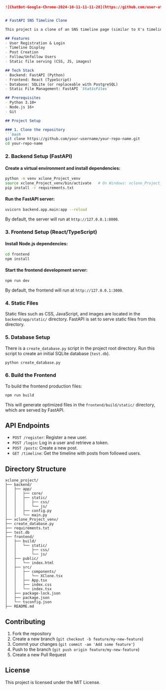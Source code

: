 ﻿```markdown
![ChatBot-Google-Chrome-2024-10-11-11-11-28](https://github.com/user-attachments/assets/7a152e46-bc6f-4b7c-a017-10d7cd6ec4db)


# FastAPI SNS Timeline Clone

This project is a clone of an SNS timeline page (similar to X's timeline), built with FastAPI for the backend and React/TypeScript for the frontend. It includes features such as user registration, login, post creation, and following functionality.

## Features
- User Registration & Login
- Timeline Display
- Post Creation
- Follow/Unfollow Users
- Static file serving (CSS, JS, images)

## Tech Stack
- Backend: FastAPI (Python)
- Frontend: React (TypeScript)
- Database: SQLite (or replaceable with PostgreSQL)
- Static File Management: FastAPI `StaticFiles`

## Prerequisites
- Python 3.10+
- Node.js 16+
- Git

## Project Setup

### 1. Clone the repository
```bash
git clone https://github.com/your-username/your-repo-name.git
cd your-repo-name
```

### 2. Backend Setup (FastAPI)

#### Create a virtual environment and install dependencies:
```bash
python -m venv xclone_Project_venv
source xclone_Project_venv/bin/activate   # On Windows: xclone_Project_venv\Scripts\activate
pip install -r requirements.txt
```

#### Run the FastAPI server:
```bash
uvicorn backend.app.main:app --reload
```
By default, the server will run at `http://127.0.0.1:8000`.

### 3. Frontend Setup (React/TypeScript)

#### Install Node.js dependencies:
```bash
cd frontend
npm install
```

#### Start the frontend development server:
```bash
npm run dev
```
By default, the frontend will run at `http://127.0.0.1:3000`.

### 4. Static Files

Static files such as CSS, JavaScript, and images are located in the `backend/app/static/` directory. FastAPI is set to serve static files from this directory.

### 5. Database Setup

There is a `create_database.py` script in the project root directory. Run this script to create an initial SQLite database (`test.db`).

```bash
python create_database.py
```

### 6. Build the Frontend

To build the frontend production files:
```bash
npm run build
```
This will generate optimized files in the `frontend/build/static/` directory, which are served by FastAPI.

## API Endpoints

- `POST /register`: Register a new user.
- `POST /login`: Log in a user and retrieve a token.
- `POST /posts`: Create a new post.
- `GET /timeline`: Get the timeline with posts from followed users.

## Directory Structure

```
xclone_project/
├── backend/
│   ├── app/
│   │   ├── core/
│   │   ├── static/
│   │   │   ├── css/
│   │   │   └── js/
│   │   ├── config.py
│   │   └── main.py
├── xclone_Project_venv/
├── create_database.py
├── requirements.txt
├── test.db
├── frontend/
│   ├── build/
│   │   └── static/
│   │       ├── css/
│   │       └── js/
│   ├── public/
│   │   └── index.html
│   ├── src/
│   │   ├── components/
│   │   │   └── XClone.tsx
│   │   ├── App.tsx
│   │   ├── index.css
│   │   └── index.tsx
│   ├── package-lock.json
│   ├── package.json
│   └── tsconfig.json
├── README.md
```

## Contributing

1. Fork the repository
2. Create a new branch (`git checkout -b feature/my-new-feature`)
3. Commit your changes (`git commit -am 'Add some feature'`)
4. Push to the branch (`git push origin feature/my-new-feature`)
5. Create a new Pull Request

## License
This project is licensed under the MIT License.
```

